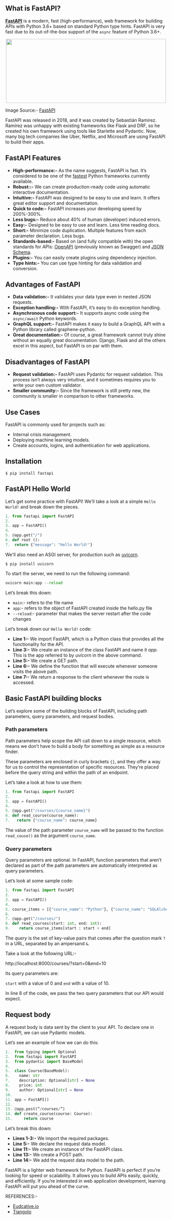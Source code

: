 ## What is FastAPI?

[**FastAPI**](https://fastapi.tiangolo.com/) is a modern, fast (high-performance), web framework for building APIs with Python 3.6+ based on standard Python type hints.  FastAPI is very fast due to its out-of-the-box support of the `async` feature of Python 3.6+.

<p align="center">
  <img width="500" height="200" src="https://fastapi.tiangolo.com/img/logo-margin/logo-teal.png">
</p>


Image Source:- [FastAPI](https://fastapi.tiangolo.com/)


FastAPI was released in 2018, and it was created by Sebastián Ramírez. Ramírez was unhappy with existing frameworks like Flask and DRF, so he created his own framework using tools like Starlette and Pydantic. Now, many big tech companies like Uber, Netflix, and Microsoft are using FastAPI to build their apps.


## FastAPI Features

* **High-performance:-** As the name suggests, FastAPI is fast. It’s considered to be one of the [fastest](https://github.com/tiangolo/medium-posts/tree/master/introducing-fastapi#performance) Python frameworks currently available.
* **Robust::-** We can create production-ready code using automatic interactive documentation.
* **Intuitive:-** FastAPI was designed to be easy to use and learn. It offers great editor support and documentation.
* **Quick to code:-** FastAPI increases your developing speed by 200%-300%.
* **Less bugs:-** Reduce about 40% of human (developer) induced errors.
* **Easy:-** Designed to be easy to use and learn. Less time reading docs.
* **Short:-** Minimize code duplication. Multiple features from each parameter declaration. Less bugs.
* **Standards-based:-** Based on (and fully compatible with) the open standards for APIs: [OpenAPI](https://github.com/OAI/OpenAPI-Specification) (previously known as Swagger) and [JSON Schema](http://json-schema.org/).
* **Plugins:-** You can easily create plugins using dependency injection.
* **Type hints:-** You can use type hinting for data validation and conversion.

## Advantages of FastAPI

* **Data validation:-** It validates your data type even in nested JSON requests.
* **Exception handling:-** With FastAPI, it’s easy to do exception handling.
*  **Asynchronous code support:-** It supports async code using the `async/await` Python keywords.
*  **GraphQL support:-** FastAPI makes it easy to build a GraphQL API with a Python library called graphene-python.
*  **Great documentation:-** Of course, a great framework cannot truly shine without an equally great documentation. Django, Flask and all the others excel in this aspect, but FastAPI is on par with them.

## Disadvantages of FastAPI

* **Request validation:-** FastAPI uses Pydantic for request validation. This process isn’t always very intuitive, and it sometimes requires you to write your own custom validator.
* **Smaller community:-** Since the framework is still pretty new, the community is smaller in comparison to other frameworks.

## Use Cases

FastAPI is commonly used for projects such as:

* Internal crisis management.
* Deploying machine learning models.
* Create accounts, logins, and authentication for web applications.

## Installation

`$ pip install fastapi`

## FastAPI Hello World

Let’s get some practice with FastAPI! We’ll take a look at a simple `Hello World!` and break down the pieces.

```py
1. from fastapi import FastAPI
2. 
3. app = FastAPI()
4. 
5. @app.get("/")
6. def root ():
7.  return {"message": "Hello World!"}
```

We'll also need an ASGI server, for production such as [uvicorn](http://www.uvicorn.org/).

`$ pip install uvicorn`

To start the server, we need to run the following command:

```py
uvicorn main:app --reload
```

Let’s break this down:

* `main`:- refers to the file name
* `app`:- refers to the object of FastAPI created inside the hello.py file
* `--reload`:- parameter that makes the server restart after the code changes

Let’s break down our `Hello World!` code:

* **Line 1:-** We import FastAPI, which is a Python class that provides all the functionality for the API.
* **Line 3:-** We create an instance of the class FastAPI and name it *app*. This is the app referred to by *uvicorn* in the above command.
* **Line 5:-** We create a GET path.
* **Line 6:-** We define the function that will execute whenever someone visits the above path.
* **Line 7:-** We return a response to the client whenever the route is accessed.

## Basic FastAPI building blocks

Let’s explore some of the building blocks of FastAPI, including path parameters, query parameters, and request bodies.

### Path parameters

Path parameters help scope the API call down to a single resource, which means we don’t have to build a body for something as simple as a resource finder.

These parameters are enclosed in curly brackets `{}`, and they offer a way for us to control the representation of specific resources. They’re placed before the query string and within the path of an endpoint.

Let’s take a look at how to use them:

```py
1. from fastapi import FastAPI
2. 
3. app = FastAPI()
4. 
5. @app.get("/courses/{course_name}")
6. def read_course(course_name):
7.   return {"course_name": course_name}
```

The value of the path parameter `course_name` will be passed to the function `read_couse()` as the argument `course_name`.

### Query parameters

Query parameters are optional. In FastAPI, function parameters that aren’t declared as part of the path parameters are automatically interpreted as query parameters.

Let’s look at some sample code:

```py
1. from fastapi import FastAPI
2. 
3. app = FastAPI()
4.  
5. course_items = [{"course_name": "Python"}, {"course_name": "SQLAlchemy"}, {"course_name": "NodeJS"}]
6. 
7. @app.get("/courses/")
8. def read_courses(start: int, end: int):
9.    return course_items[start : start + end]
```

The *query* is the set of key-value pairs that comes after the question mark `?` in a URL, separated by an ampersand `&`.

Take a look at the following URL:-

http://localhost:8000/courses/?start=0&end=10

Its query parameters are:

`start` with a value of 0 and `end` with a value of 10.

In line 8 of the code, we pass the two query parameters that our API would expect.

## Request body

A request body is data sent by the client to your API. To declare one in FastAPI, we can use Pydantic models.

Let’s see an example of how we can do this:

```py
1.  from typing import Optional
2.  from fastapi import FastAPI
3.  from pydantic import BaseModel
4. 
5.  class Course(BaseModel):
6.    name: str
7.    description: Optional[str] = None
8.    price: int
9.    author: Optional[str] = None
10. 
11. app = FastAPI()
12. 
13. @app.post(“/courses/”)
14. def create_course(course: Course):
15.     return course
```

Let’s break this down:

* **Lines 1-3:-** We import the required packages.
* **Line 5:-** We declare the request data model.
* **Line 11:-** We create an instance of the FastAPI class.
* **Line 13:-** We create a POST path.
* **Line 14:-** We add the request data model to the path.

FastAPI is a lighter web framework for Python. FastAPI is perfect if you’re looking for speed or scalability. It allows you to build APIs easily, quickly, and efficiently. If you’re interested in web application development, learning FastAPI will put you ahead of the curve. 

REFERENCES:-
* [Eudcative.io](https://www.educative.io/blog/python-fastapi-tutorial#fastapi)
* [Tiangolo](https://tiangolo.medium.com/introducing-fastapi-fdc1206d453f)
